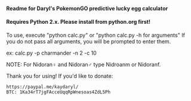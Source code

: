 #### Readme for Daryl's PokemonGO predictive lucky egg calculator

#### Requires Python 2.x. Please install from python.org first!

To use, execute "python calc.py" or "python calc.py -h for arguments"
If you do not pass all arguments, you will be prompted to enter them.

ex: calc.py -p charmander -n 2 -c 10

NOTE:
For Nidoran♀ and Nidoran♂ type Nidroanm or Nidoranf.

Thank you for using!
If you'd like to donate:

    https://paypal.me/kaydaryl/
    BTC: 1Ka34rT7jgFAcceUqqRpWnesoas4ZdL5Ph
